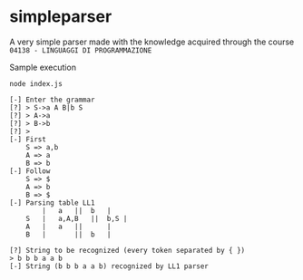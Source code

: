 # simpleparser

A very simple parser made with the knowledge acquired through the course `04138 - LINGUAGGI DI PROGRAMMAZIONE`

Sample execution

`node index.js`

```
[-] Enter the grammar
[?] > S->a A B|b S
[?] > A->a
[?] > B->b
[?] >
[-] First
	S => a,b
	A => a
	B => b
[-] Follow
	S => $
	A => b
	B => $
[-] Parsing table LL1
		|	a	||	b	|
	S	|	a,A,B	||	b,S	|
	A	|	a	||		|
	B	|		||	b	|

[?] String to be recognized (every token separated by { })
> b b b a a b
[-] String (b b b a a b) recognized by LL1 parser
```
